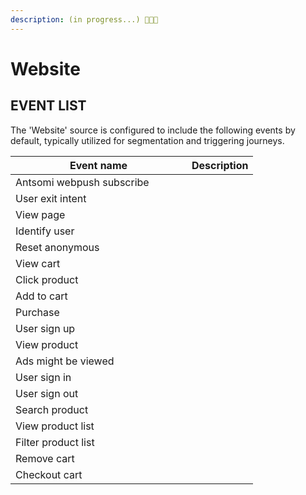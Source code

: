 ```yaml
---
description: (in progress...) 📝📝📝
---
```


# Website

## EVENT LIST

The 'Website' source is configured to include the following events by default, typically utilized for segmentation and triggering journeys.

<table><thead><tr><th width="266">Event name</th><th>Description</th></tr></thead><tbody><tr><td>Antsomi webpush subscribe</td><td></td></tr><tr><td>User exit intent</td><td></td></tr><tr><td>View page</td><td></td></tr><tr><td>Identify user</td><td></td></tr><tr><td>Reset anonymous</td><td></td></tr><tr><td>View cart</td><td></td></tr><tr><td>Click product</td><td></td></tr><tr><td>Add to cart</td><td></td></tr><tr><td>Purchase</td><td></td></tr><tr><td>User sign up</td><td></td></tr><tr><td>View product</td><td></td></tr><tr><td>Ads might be viewed</td><td></td></tr><tr><td>User sign in</td><td></td></tr><tr><td>User sign out</td><td></td></tr><tr><td>Search product</td><td></td></tr><tr><td>View product list</td><td></td></tr><tr><td>Filter product list</td><td></td></tr><tr><td>Remove cart</td><td></td></tr><tr><td>Checkout cart</td><td></td></tr></tbody></table>

